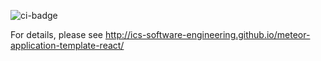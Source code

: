 ![ci-badge](https://github.com/opportunity-searcher/opportunity-searcher/actions/workflows/ci.yml/badge.svg)

For details, please see http://ics-software-engineering.github.io/meteor-application-template-react/
